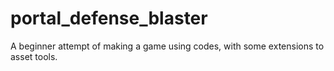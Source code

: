 # portal_defense_blaster
A beginner attempt of making a game using codes, with some extensions to asset tools.
